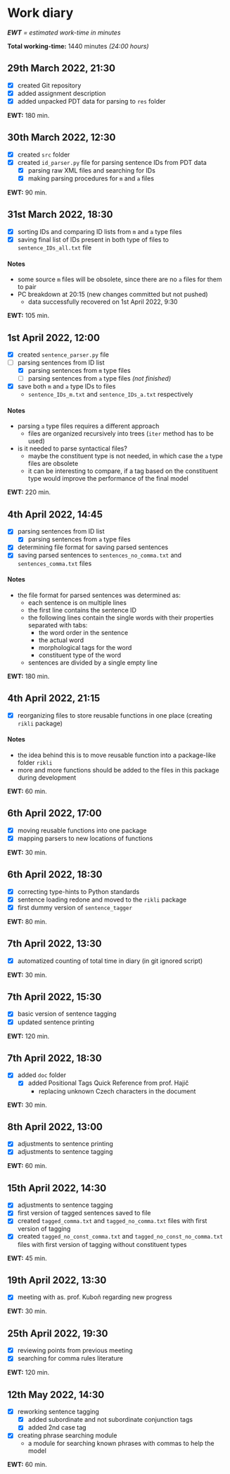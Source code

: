 # Work diary

***EWT** = estimated work-time in minutes*

**Total working-time:** 1440 minutes *(24:00 hours)*

## 29th March 2022, 21:30

- [x] created Git repository
- [x] added assignment description
- [x] added unpacked PDT data for parsing to <code>res</code> folder

**EWT:** 180 min.

## 30th March 2022, 12:30

- [x] created <code>src</code> folder
- [x] created <code>id_parser.py</code> file for parsing sentence IDs from PDT data
    - [x] parsing raw XML files and searching for IDs
    - [x] making parsing procedures for <code>m</code> and <code>a</code> files

**EWT:** 90 min.

## 31st March 2022, 18:30

- [x] sorting IDs and comparing ID lists from <code>m</code> and <code>a</code> type files
- [x] saving final list of IDs present in both type of files to <code>sentence_IDs_all.txt</code> file

#### Notes

- some source <code>m</code> files will be obsolete, since there are no <code>a</code> files for them to pair
- PC breakdown at 20:15 (new changes committed but not pushed)
    - data successfully recovered on 1st April 2022, 9:30

**EWT:** 105 min.

## 1st April 2022, 12:00

- [x] created <code>sentence_parser.py</code> file
- [ ] parsing sentences from ID list
    - [x] parsing sentences from <code>m</code> type files
    - [ ] parsing sentences from <code>a</code> type files *(not finished)*
- [x] save both <code>m</code> and <code>a</code> type IDs to files
    - <code>sentence_IDs_m.txt</code> and <code>sentence_IDs_a.txt</code> respectively

#### Notes

- parsing <code>a</code> type files requires a different approach
    - files are organized recursively into trees (<code>iter</code> method has to be used)
- is it needed to parse syntactical files?
    - maybe the constituent type is not needed, in which case the <code>a</code> type files are obsolete
    - it can be interesting to compare, if a tag based on the constituent type would improve the performance of the
      final model

**EWT:** 220 min.

## 4th April 2022, 14:45

- [x] parsing sentences from ID list
    - [x] parsing sentences from <code>a</code> type files
- [x] determining file format for saving parsed sentences
- [x] saving parsed sentences to <code>sentences_no_comma.txt</code> and <code>sentences_comma.txt</code> files

#### Notes

- the file format for parsed sentences was determined as:
    - each sentence is on multiple lines
    - the first line contains the sentence ID
    - the following lines contain the single words with their properties separated with tabs:
        - the word order in the sentence
        - the actual word
        - morphological tags for the word
        - constituent type of the word
    - sentences are divided by a single empty line

**EWT:** 180 min.

## 4th April 2022, 21:15

- [x] reorganizing files to store reusable functions in one place (creating <code>rikli</code> package)

#### Notes

- the idea behind this is to move reusable function into a package-like folder <code>rikli</code>
- more and more functions should be added to the files in this package during development

**EWT:** 60 min.

## 6th April 2022, 17:00

- [x] moving reusable functions into one package
- [x] mapping parsers to new locations of functions

**EWT:** 30 min.

## 6th April 2022, 18:30

- [x] correcting type-hints to Python standards
- [x] sentence loading redone and moved to the <code>rikli</code> package
- [x] first dummy version of <code>sentence_tagger</code>

**EWT:** 80 min.

## 7th April 2022, 13:30

- [x] automatized counting of total time in diary (in git ignored script)

**EWT:** 30 min.

## 7th April 2022, 15:30

- [x] basic version of sentence tagging
- [x] updated sentence printing

**EWT:** 120 min.

## 7th April 2022, 18:30

- [x] added <code>doc</code> folder
    - [x] added Positional Tags Quick Reference from prof. Hajič
        - replacing unknown Czech characters in the document

**EWT:** 30 min.

## 8th April 2022, 13:00

- [x] adjustments to sentence printing
- [x] adjustments to sentence tagging

**EWT:** 60 min.

## 15th April 2022, 14:30

- [x] adjustments to sentence tagging
- [x] first version of tagged sentences saved to file
- [x] created <code>tagged_comma.txt</code> and <code>tagged_no_comma.txt</code> files with
first version of tagging
- [x] created <code>tagged_no_const_comma.txt</code> and <code>tagged_no_const_no_comma.txt</code>
files with first version of tagging without constituent types

**EWT:** 45 min.

## 19th April 2022, 13:30

- [x] meeting with as. prof. Kuboň regarding new progress

**EWT:** 30 min.

## 25th April 2022, 19:30

- [x] reviewing points from previous meeting
- [x] searching for comma rules literature

**EWT:** 120 min.

## 12th May 2022, 14:30

- [x] reworking sentence tagging
    - [x] added subordinate and not subordinate conjunction tags
    - [x] added 2nd case tag
- [x] creating phrase searching module
    - a module for searching known phrases with commas to help the model

**EWT:** 60 min.
